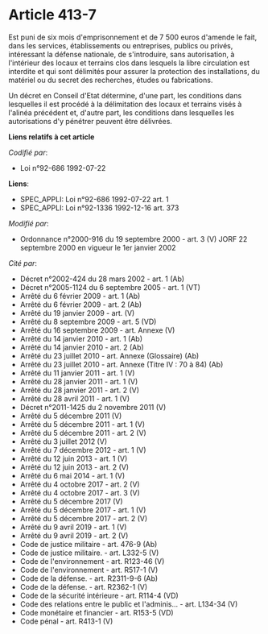 # Article 413-7

Est puni de six mois d'emprisonnement et de 7 500 euros d'amende le fait, dans les services, établissements ou entreprises,
publics ou privés, intéressant la défense nationale, de s'introduire, sans autorisation, à l'intérieur des locaux et terrains
clos dans lesquels la libre circulation est interdite et qui sont délimités pour assurer la protection des installations, du
matériel ou du secret des recherches, études ou fabrications.

Un décret en Conseil d'Etat détermine, d'une part, les conditions dans lesquelles il est procédé à la délimitation des locaux
et terrains visés à l'alinéa précédent et, d'autre part, les conditions dans lesquelles les autorisations d'y pénétrer
peuvent être délivrées.

**Liens relatifs à cet article**

_Codifié par_:

  - Loi n°92-686 1992-07-22

**Liens**:

  - SPEC_APPLI: Loi n°92-686 1992-07-22 art. 1
  - SPEC_APPLI: Loi n°92-1336 1992-12-16 art. 373

_Modifié par_:

  - Ordonnance n°2000-916 du 19 septembre 2000 - art. 3 (V) JORF 22 septembre 2000 en vigueur le 1er janvier 2002

_Cité par_:

  - Décret n°2002-424 du 28 mars 2002 - art. 1 (Ab)
  - Décret n°2005-1124 du 6 septembre 2005 - art. 1 (VT)
  - Arrêté du 6 février 2009 - art. 1 (Ab)
  - Arrêté du 6 février 2009 - art. 2 (Ab)
  - Arrêté du 19 janvier 2009 - art. (V)
  - Arrêté du 8 septembre 2009 - art. 5 (VD)
  - Arrêté du 16 septembre 2009 - art. Annexe (V)
  - Arrêté du 14 janvier 2010 - art. 1 (Ab)
  - Arrêté du 14 janvier 2010 - art. 2 (Ab)
  - Arrêté du 23 juillet 2010 - art. Annexe (Glossaire) (Ab)
  - Arrêté du 23 juillet 2010 - art. Annexe (Titre IV : 70 à 84) (Ab)
  - Arrêté du 11 janvier 2011 - art. 1 (V)
  - Arrêté du 28 janvier 2011 - art. 1 (V)
  - Arrêté du 28 janvier 2011 - art. 2 (V)
  - Arrêté du 28 avril 2011 - art. 1 (V)
  - Décret n°2011-1425 du 2 novembre 2011 (V)
  - Arrêté du 5 décembre 2011 (V)
  - Arrêté du 5 décembre 2011 - art. 1 (V)
  - Arrêté du 5 décembre 2011 - art. 2 (V)
  - Arrêté du 3 juillet 2012 (V)
  - Arrêté du 7 décembre 2012 - art. 1 (V)
  - Arrêté du 12 juin 2013 - art. 1 (V)
  - Arrêté du 12 juin 2013 - art. 2 (V)
  - Arrêté du 6 mai 2014 - art. 1 (V)
  - Arrêté du 4 octobre 2017 - art. 2 (V)
  - Arrêté du 4 octobre 2017 - art. 3 (V)
  - Arrêté du 5 décembre 2017 (V)
  - Arrêté du 5 décembre 2017 - art. 1 (V)
  - Arrêté du 5 décembre 2017 - art. 2 (V)
  - Arrêté du 9 avril 2019 - art. 1 (V)
  - Arrêté du 9 avril 2019 - art. 2 (V)
  - Code de justice militaire - art. 476-9 (Ab)
  - Code de justice militaire. - art. L332-5 (V)
  - Code de l'environnement - art. R123-46 (V)
  - Code de l'environnement - art. R517-1 (V)
  - Code de la défense. - art. R2311-9-6 (Ab)
  - Code de la défense. - art. R2362-1 (V)
  - Code de la sécurité intérieure - art. R114-4 (VD)
  - Code des relations entre le public et l'adminis... - art. L134-34 (V)
  - Code monétaire et financier - art. R153-5 (VD)
  - Code pénal - art. R413-1 (V)
